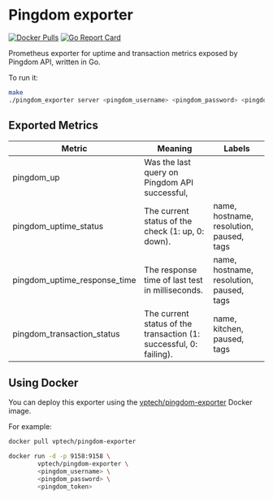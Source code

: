 # Pingdom exporter

[![Docker Pulls](https://img.shields.io/docker/pulls/vptech/pingdom-exporter.svg?maxAge=604800)][hub]
[![Go Report Card](https://goreportcard.com/badge/github.com/strike-team/pingdom_exporter)][goreportcard]

Prometheus exporter for uptime and transaction metrics exposed by Pingdom API, written in Go.

To run it:

```bash
make
./pingdom_exporter server <pingdom_username> <pingdom_password> <pingdom_token>
```

## Exported Metrics

| Metric | Meaning | Labels |
| ------ | ------- | ------ |
| pingdom_up | Was the last query on Pingdom API successful, | |
| pingdom_uptime_status | The current status of the check (1: up, 0: down). | name, hostname, resolution, paused, tags |
| pingdom_uptime_response_time | The response time of last test in milliseconds. | name, hostname, resolution, paused, tags |
| pingdom_transaction_status | The current status of the transaction (1: successful, 0: failing). | name, kitchen, paused, tags |

## Using Docker

You can deploy this exporter using the [vptech/pingdom-exporter](https://hub.docker.com/r/vptech/pingdom-exporter/) Docker image.

For example:

```bash
docker pull vptech/pingdom-exporter

docker run -d -p 9158:9158 \
        vptech/pingdom-exporter \
        <pingdom_username> \
        <pingdom_password> \
        <pingdom_token>
```

[hub]: https://hub.docker.com/r/vptech/pingdom-exporter/
[goreportcard]: https://goreportcard.com/report/github.com/strike-team/pingdom_exporter